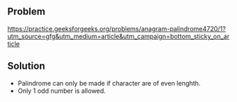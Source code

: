 ## Problem

https://practice.geeksforgeeks.org/problems/anagram-palindrome4720/1?utm_source=gfg&utm_medium=article&utm_campaign=bottom_sticky_on_article

## Solution

- Palindrome can only be made if character are of even lenghth.
- Only 1 odd number is allowed.
